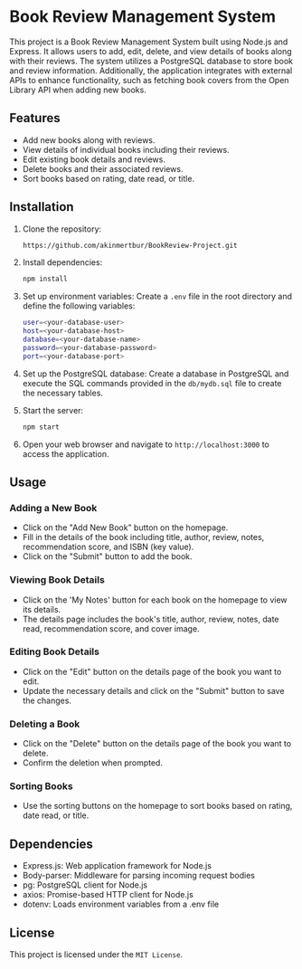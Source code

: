 # Book Review Management System

This project is a Book Review Management System built using Node.js and Express. It allows users to add, edit, delete, and view details of books along with their reviews. The system utilizes a PostgreSQL database to store book and review information. Additionally, the application integrates with external APIs to enhance functionality, such as fetching book covers from the Open Library API when adding new books.

## Features

- Add new books along with reviews.
- View details of individual books including their reviews.
- Edit existing book details and reviews.
- Delete books and their associated reviews.
- Sort books based on rating, date read, or title.

## Installation

1. Clone the repository:

   ```bash
   https://github.com/akinmertbur/BookReview-Project.git
   ```

2. Install dependencies:

   ```bash
   npm install
   ```

3. Set up environment variables: Create a `.env` file in the root directory and define the following variables:

   ```bash
   user=<your-database-user>
   host=<your-database-host>
   database=<your-database-name>
   password=<your-database-password>
   port=<your-database-port>
   ```

4. Set up the PostgreSQL database: Create a database in PostgreSQL and execute the SQL commands provided in the `db/mydb.sql` file to create the necessary tables.

5. Start the server:

   ```bash
   npm start
   ```

6. Open your web browser and navigate to `http://localhost:3000` to access the application.

## Usage

### Adding a New Book

* Click on the "Add New Book" button on the homepage.
* Fill in the details of the book including title, author, review, notes, recommendation score, and ISBN (key value).
* Click on the "Submit" button to add the book.

### Viewing Book Details

* Click on the 'My Notes' button for each book on the homepage to view its details.
* The details page includes the book's title, author, review, notes, date read, recommendation score, and cover image.

### Editing Book Details

* Click on the "Edit" button on the details page of the book you want to edit.
* Update the necessary details and click on the "Submit" button to save the changes.

### Deleting a Book

* Click on the "Delete" button on the details page of the book you want to delete.
* Confirm the deletion when prompted.

### Sorting Books

* Use the sorting buttons on the homepage to sort books based on rating, date read, or title.

## Dependencies

* Express.js: Web application framework for Node.js
* Body-parser: Middleware for parsing incoming request bodies
* pg: PostgreSQL client for Node.js
* axios: Promise-based HTTP client for Node.js
* dotenv: Loads environment variables from a .env file

## License
This project is licensed under the `MIT License`.
